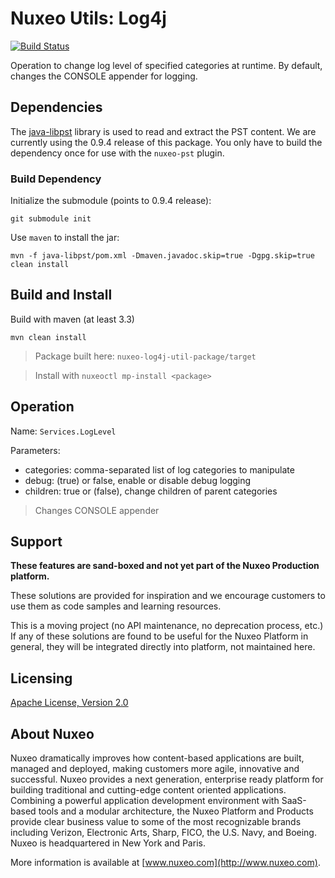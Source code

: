 # Nuxeo Utils: Log4j

[![Build Status](https://qa.nuxeo.org/jenkins/buildStatus/icon?job=Sandbox/sandbox_nuxeo-log4j-utils-master)](https://qa.nuxeo.org/jenkins/view/Sandbox/job/Sandbox/job/sandbox_nuxeo-log4j-utils-master/)

Operation to change log level of specified categories at runtime.  By default, changes the CONSOLE appender for logging.

## Dependencies

The [java-libpst](https://github.com/rjohnsondev/java-libpst/) library is used to read and extract the PST content.  We are currently using the 0.9.4 release of this package.  You only have to build the dependency once for use with the `nuxeo-pst` plugin.

### Build Dependency

Initialize the submodule (points to 0.9.4 release):

```
git submodule init
```

Use `maven` to install the jar:

```
mvn -f java-libpst/pom.xml -Dmaven.javadoc.skip=true -Dgpg.skip=true clean install
```

## Build and Install

Build with maven (at least 3.3)

```
mvn clean install
```
> Package built here: `nuxeo-log4j-util-package/target`

> Install with `nuxeoctl mp-install <package>`

## Operation

Name: `Services.LogLevel`

Parameters:
- categories: comma-separated list of log categories to manipulate
- debug: (true) or false, enable or disable debug logging
- children: true or (false), change children of parent categories

> Changes CONSOLE appender

## Support

**These features are sand-boxed and not yet part of the Nuxeo Production platform.**

These solutions are provided for inspiration and we encourage customers to use them as code samples and learning resources.

This is a moving project (no API maintenance, no deprecation process, etc.) If any of these solutions are found to be useful for the Nuxeo Platform in general, they will be integrated directly into platform, not maintained here.

## Licensing

[Apache License, Version 2.0](http://www.apache.org/licenses/LICENSE-2.0)

## About Nuxeo

Nuxeo dramatically improves how content-based applications are built, managed and deployed, making customers more agile, innovative and successful. Nuxeo provides a next generation, enterprise ready platform for building traditional and cutting-edge content oriented applications. Combining a powerful application development environment with SaaS-based tools and a modular architecture, the Nuxeo Platform and Products provide clear business value to some of the most recognizable brands including Verizon, Electronic Arts, Sharp, FICO, the U.S. Navy, and Boeing. Nuxeo is headquartered in New York and Paris.

More information is available at [www.nuxeo.com](http://www.nuxeo.com).

